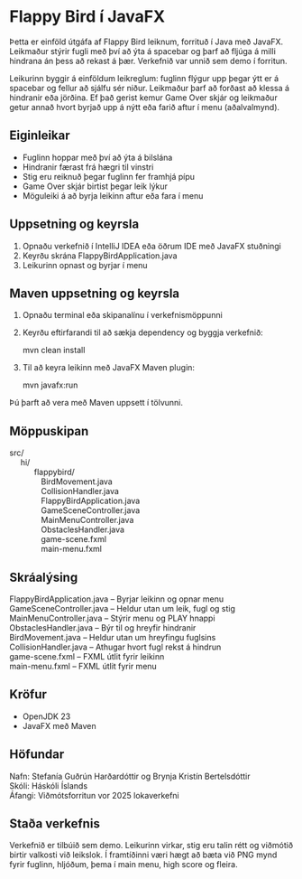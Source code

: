 # Flappy Bird í JavaFX

Þetta er einföld útgáfa af Flappy Bird leiknum, forrituð í Java með JavaFX.
Leikmaður stýrir fugli með því að ýta á spacebar og þarf að fljúga á milli 
hindrana án þess að rekast á þær. Verkefnið var unnið sem demo í forritun.

Leikurinn byggir á einföldum leikreglum: fuglinn flýgur upp þegar ýtt er á 
spacebar og fellur að sjálfu sér niður. Leikmaður þarf að forðast að klessa 
á hindranir eða jörðina. Ef það gerist kemur Game Over skjár og leikmaður 
getur annað hvort byrjað upp á nýtt eða farið aftur í menu (aðalvalmynd).

## Eiginleikar

- Fuglinn hoppar með því að ýta á bilslána
- Hindranir færast frá hægri til vinstri
- Stig eru reiknuð þegar fuglinn fer framhjá pípu
- Game Over skjár birtist þegar leik lýkur
- Möguleiki á að byrja leikinn aftur eða fara í menu

## Uppsetning og keyrsla

1. Opnaðu verkefnið í IntelliJ IDEA eða öðrum IDE með JavaFX stuðningi
2. Keyrðu skrána FlappyBirdApplication.java
3. Leikurinn opnast og byrjar í menu

## Maven uppsetning og keyrsla

1. Opnaðu terminal eða skipanalínu í verkefnismöppunni
2. Keyrðu eftirfarandi til að sækja dependency og byggja verkefnið:

   mvn clean install

3. Til að keyra leikinn með JavaFX Maven plugin:

   mvn javafx:run

Þú þarft að vera með Maven uppsett í tölvunni.

## Möppuskipan

src/\
     hi/\
      flappybird/\
    BirdMovement.java\
    CollisionHandler.java\
    FlappyBirdApplication.java\
    GameSceneController.java\
    MainMenuController.java\
    ObstaclesHandler.java\
    game-scene.fxml\
    main-menu.fxml

## Skráalýsing

FlappyBirdApplication.java – Byrjar leikinn og opnar menu\
GameSceneController.java – Heldur utan um leik, fugl og stig\
MainMenuController.java – Stýrir menu og PLAY hnappi\
ObstaclesHandler.java – Býr til og hreyfir hindranir\
BirdMovement.java – Heldur utan um hreyfingu fuglsins\
CollisionHandler.java – Athugar hvort fugl rekst á hindrun\
game-scene.fxml – FXML útlit fyrir leikinn\
main-menu.fxml – FXML útlit fyrir menu

## Kröfur

- OpenJDK 23
- JavaFX með Maven

## Höfundar

Nafn: Stefanía Guðrún Harðardóttir og Brynja Kristín Bertelsdóttir\
Skóli: Háskóli Íslands\
Áfangi: Viðmótsforritun vor 2025 lokaverkefni

## Staða verkefnis

Verkefnið er tilbúið sem demo. Leikurinn virkar, stig eru talin rétt og viðmótið birtir valkosti við leikslok. Í framtíðinni væri hægt að bæta við PNG mynd fyrir fuglinn, hljóðum, þema í main menu, high score og fleira.
